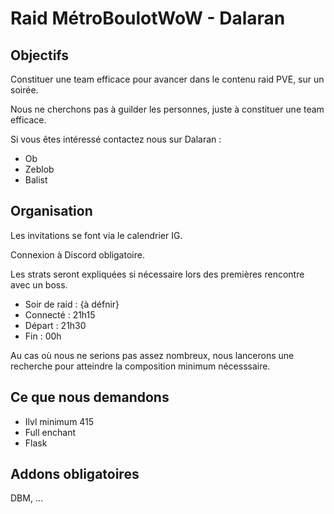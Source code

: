 # Raid MétroBoulotWoW - Dalaran

## Objectifs
Constituer une team efficace pour avancer dans le contenu raid PVE, sur un soirée.

Nous ne cherchons pas à guilder les personnes, juste à constituer une team efficace.

Si vous êtes intéressé contactez nous sur Dalaran : 
* Ob
* Zeblob
* Balist

## Organisation
Les invitations se font via le calendrier IG.

Connexion à Discord obligatoire.

Les strats seront expliquées si nécessaire lors des premières rencontre avec un boss.

* Soir de raid : {à défnir}
* Connecté : 21h15
* Départ : 21h30
* Fin : 00h

Au cas où nous ne serions pas assez nombreux, nous lancerons une recherche pour atteindre la composition minimum nécesssaire.

## Ce que nous demandons
* Ilvl minimum 415
* Full enchant
* Flask

## Addons obligatoires
DBM, ...
